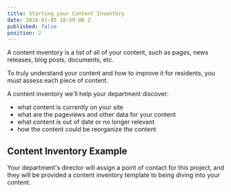```yaml
---
title: Starting your Content Inventory
date: 2018-01-05 18:59:00 Z
published: false
position: 2
---
```


A content inventory is a list of all of your content, such as pages, news releases, blog posts, documents, etc.

To truly understand your content and how to improve it for residents, you must assess each piece of content. 

A content inventory we'll help your department discover: 
* what content is currently on your site
* what are the pageviews and other data for your content
* what content is out of date or no longer relevant
* how the content could be reorganize the content 

## Content Inventory Example

Your department's director will assign a point of contact for this project, and they will be provided a content inventory template to being diving into your content. 